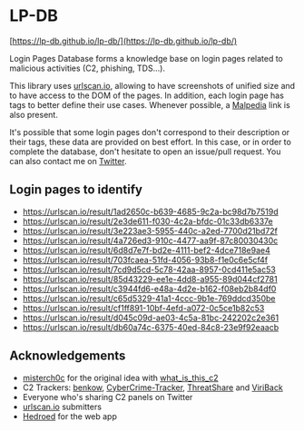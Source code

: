 # LP-DB

[https://lp-db.github.io/lp-db/](https://lp-db.github.io/lp-db/)

Login Pages Database forms a knowledge base on login pages related to malicious activities (C2, phishing, TDS...).

This library uses [urlscan.io](https://urlscan.io/), allowing to have screenshots of unified size and to have access to the DOM of the pages. In addition, each login page has tags to better define their use cases. Whenever possible, a [Malpedia](https://malpedia.caad.fkie.fraunhofer.de/) link is also present.

It's possible that some login pages don't correspond to their description or their tags, these data are provided on best effort. In this case, or in order to complete the database, don't hesitate to open an issue/pull request. You can also contact me on [Twitter](https://twitter.com/DrStache_).

## Login pages to identify

- https://urlscan.io/result/1ad2650c-b639-4685-9c2a-bc98d7b7519d
- https://urlscan.io/result/2e3de611-f030-4c2a-bfdc-01c33db6337e
- https://urlscan.io/result/3e223ae3-5955-440c-a2ed-7700d21bd72f
- https://urlscan.io/result/4a726ed3-910c-4477-aa9f-87c80030430c
- https://urlscan.io/result/6d8d7e7f-bd2e-4111-bef2-4dce718e9ae4
- https://urlscan.io/result/703fcaea-51fd-4056-93b8-f1e0c6e5cf4f
- https://urlscan.io/result/7cd9d5cd-5c78-42aa-8957-0cd411e5ac53
- https://urlscan.io/result/85d43229-ee1e-4dd8-a955-89d044cf2781
- https://urlscan.io/result/c3944fd6-e48a-4d2e-b162-f08eb2b84df0
- https://urlscan.io/result/c65d5329-41a1-4ccc-9b1e-769ddcd350be
- https://urlscan.io/result/cf1ff891-10bf-4efd-a072-0c5ce1b82c53
- https://urlscan.io/result/d045c09d-ae03-4c5a-81bc-242202c2e361
- https://urlscan.io/result/db60a74c-6375-40ed-84c8-23e9f92eaacb

## Acknowledgements

- [misterch0c](https://twitter.com/eatmych0c/) for the original idea with [what_is_this_c2](https://github.com/misterch0c/what_is_this_c2)
- C2 Trackers: [benkow](http://benkow.cc/passwords.php), [CyberCrime-Tracker](https://cybercrime-tracker.net), [ThreatShare](https://threatshare.io/malware) and [ViriBack](http://tracker.viriback.com)
- Everyone who's sharing C2 panels on Twitter
- [urlscan.io](https://urlscan.io/) submitters
- [Hedroed](https://github.com/Hedroed) for the web app

